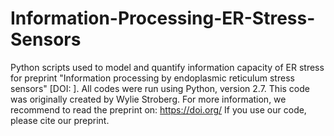 # Information-Processing-ER-Stress-Sensors
Python scripts used to model and quantify information capacity of ER stress for preprint "Information processing by endoplasmic reticulum stress sensors" [DOI: ]. All codes were run using Python, version 2.7. This code was originally created by Wylie Stroberg. For more information, we recommend to read the preprint on: https://doi.org/ If you use our code, please cite our preprint.

